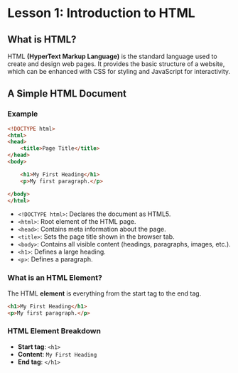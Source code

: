 # Lesson 1: Introduction to HTML

## What is HTML?
HTML **(HyperText Markup Language)** is the standard language used to create and design web pages. It provides the basic structure of a website, which can be enhanced with CSS for styling and JavaScript for interactivity.

## A Simple HTML Document

### Example

```html
<!DOCTYPE html>
<html>
<head>
    <title>Page Title</title>
</head>
<body>

    <h1>My First Heading</h1>
    <p>My first paragraph.</p>

</body>
</html>
```

- `<!DOCTYPE html>`: Declares the document as HTML5.
- `<html>`: Root element of the HTML page.
- `<head>`: Contains meta information about the page.
- `<title>`: Sets the page title shown in the browser tab.
- `<body>`: Contains all visible content (headings, paragraphs, images, etc.).
- `<h1>`: Defines a large heading.
- `<p>`: Defines a paragraph.

### What is an HTML Element?

The HTML **element** is everything from the start tag to the end tag.

```html
<h1>My First Heading</h1>
<p>My first paragraph.</p>
```

### HTML Element Breakdown

- **Start tag**: `<h1>`
- **Content**: `My First Heading`
- **End tag**: `</h1>`






<!--stackedit_data:
eyJoaXN0b3J5IjpbLTE0MTE1NzQwMCwtNDc1ODU0ODFdfQ==
-->